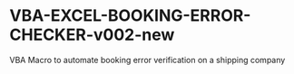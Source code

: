 # VBA-EXCEL-BOOKING-ERROR-CHECKER-v002-new
VBA Macro to automate booking error verification on a shipping company
